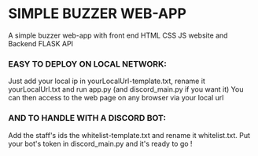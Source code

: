 # SIMPLE BUZZER WEB-APP 
 A simple buzzer web-app with front end HTML CSS JS website and Backend FLASK API

### EASY TO DEPLOY ON LOCAL NETWORK:
Just add your local ip in yourLocalUrl-template.txt, rename it yourLocalUrl.txt and run app.py (and discord_main.py if you want it)
You can then access to the web page on any browser via your local url

### AND TO HANDLE WITH A DISCORD BOT:
Add the staff's ids the whitelist-template.txt and rename it whitelist.txt.
Put your bot's token in discord_main.py and it's ready to go !
